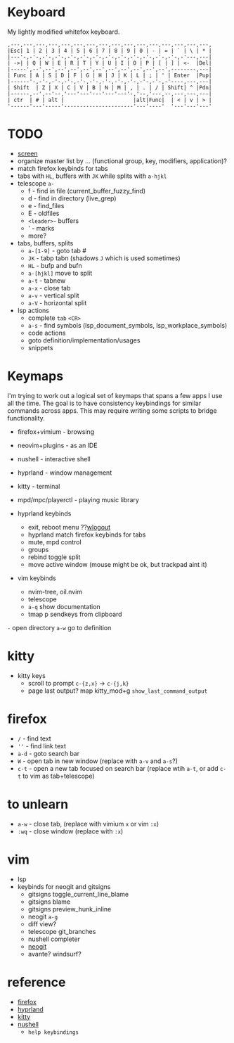 # Keyboard
My lightly modified whitefox keyboard.
```
,---,---,---,---,---,---,---,---,---,---,---,---,---,---,---,---,
|Esc| 1 | 2 | 3 | 4 | 5 | 6 | 7 | 8 | 9 | 0 | - | = | ` | \ | * |
|---'-,-'-,-'-,-'-,-'-,-'-,-'-,-'-,-'-,-'-,-'-,-'-,-'-,-'---,---|
| ->| | Q | W | E | R | T | Y | U | I | O | P | [ | ] | <-  |Del|
|-----',--',--',--',--',--',--',--',--',--',--',--',--------,---|
| Func | A | S | D | F | G | H | J | K | L | ; | ' | Enter  |Pup|
|------'-,-'-,-'-,-'-,-'-,-'-,-'-,-'-,-'-,-'-,-'-,-'----,---,---|
| Shift  | Z | X | C | V | B | N | M | , | . | / | Shift| ^ |Pdn|
|------,--',--'--,'---'---'---'---'---'-,'--,'---,--,---,---,---|
| ctr  | # | alt |                      |alt|Func|  | < | v | > |
'------'---'-----'----------------------'---'----'  '---'---'---'
```
# TODO

* [screen](https://kapeli.com/cheat_sheets/screen.docset/Contents/Resources/Documents/index)
* organize master list by ... (functional group, key, modifiers, application)?
* match firefox keybinds for tabs
* tabs with `HL`, buffers with `JK` while splits with `a-hjkl`
* telescope `a-`
    * f - find in file (current_buffer_fuzzy_find)
    * d - find in directory (live_grep)
    * e - find_files
    * E - oldfiles
    * `<leader>`- buffers
    * ' - marks
    * more?
* tabs, buffers, splits
    * `a-[1-9]` - goto tab # 
    * `JK` - tabp tabn (shadows `J` which is used sometimes)
    * `HL` - bufp and bufn
    * `a-[hjkl]` move to split
    * `a-t` - tabnew
    * `a-x` - close tab
    * `a-v` - vertical split
    * `a-V` - horizontal split
* lsp actions
    * complete `tab` `<CR>`
    * `a-s` - find symbols (lsp_document_symbols, lsp_workplace_symbols)
    * code actions
    * goto definition/implementation/usages
    * snippets


# Keymaps

I'm trying to work out a logical set of keymaps that spans a few apps I use all the time.
The goal is to have consistency keybindings for similar commands across apps.
This may require writing some scripts to bridge functionality.
* firefox+vimium - browsing
* neovim+plugins - as an IDE
* nushell - interactive shell
* hyprland - window management
* kitty - terminal
* mpd/mpc/playerctl - playing music library

* hyprland keybinds
    * exit, reboot menu ??[wlogout](https://github.com/ArtsyMacaw/wlogout)
    * hyprland match firefox keybinds for tabs
    * mute, mpd control
    * groups
    * rebind toggle split
    * move active window (mouse might be ok, but trackpad aint it)
* vim keybinds
    * nvim-tree, oil.nvim
    * telescope
    * `a-q` show documentation
    * tmap p sendkeys from clipboard

`-` open directory
`a-w` go to definition

# kitty
* kitty keys
    * scroll to prompt `c-{z,x}` -> `c-{j,k}`
    * page last output? map kitty_mod+g `show_last_command_output`
# firefox
* `/` - find text
* `''` - find link text
* `a-d` - goto search bar
* `W` - open tab in new window (replace with `a-v` and `a-s`?)
* `c-t` - open a new tab focused on search bar (replace wtih `a-t`, or add `c-t` to vim as tab+telescope)

# to unlearn
* `a-w` - close tab, (replace with vimium `x` or vim `:x`)
* `:wq` - close window (replace with `:x`)

# vim
* lsp
* keybinds for neogit and gitsigns
    * gitsigns toggle_current_line_blame
    * gitsigns blame
    * gitsigns preview_hunk_inline
    * neogit `a-g`
    * diff view?
    * telescope git_branches
    * nushell completer
    * [neogit](https://github.com/NeogitOrg/neogit)
    * avante? windsurf?

# reference
* [firefox](https://support.mozilla.org/en-US/kb/keyboard-shortcuts-perform-firefox-tasks-quickly)
* [hyprland](https://wiki.hyprland.org/Configuring/Binds/#bind-flags)
* [kitty](https://sw.kovidgoyal.net/kitty/conf/#keyboard-shortcuts)
* [nushell](https://www.nushell.sh/commands/docs/keybindings.html)
    * `help keybindings`
